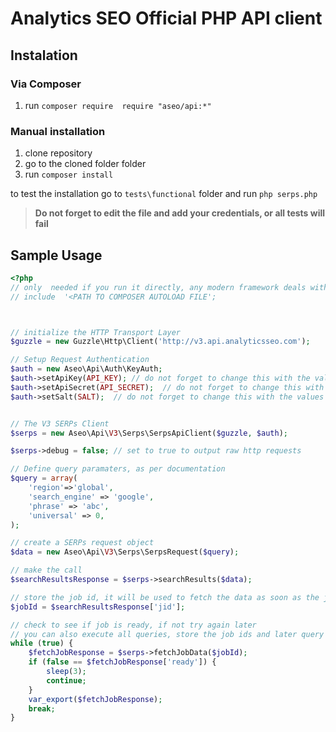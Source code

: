 # Analytics SEO Official PHP API client

## Instalation
### Via Composer
1. run ```composer require  require "aseo/api:*"```

### Manual installation
1. clone repository
2. go to the cloned folder folder
3. run ```composer install``` 

to test the installation go to ```tests\functional``` folder and run ```php serps.php```
> **Do not forget to edit the file and add your credentials, or all tests will fail**

## Sample Usage
```php
<?php
// only  needed if you run it directly, any modern framework deals with autoloading out of the box
// include  '<PATH TO COMPOSER AUTOLOAD FILE'; 



// initialize the HTTP Transport Layer
$guzzle = new Guzzle\Http\Client('http://v3.api.analyticsseo.com');

// Setup Request Authentication
$auth = new Aseo\Api\Auth\KeyAuth;
$auth->setApiKey(API_KEY); // do not forget to change this with the values provided by Analytics SEO
$auth->setApiSecret(API_SECRET);  // do not forget to change this with the values provided by Analytics SEO
$auth->setSalt(SALT);  // do not forget to change this with the values provided by Analytics SEO


// The V3 SERPs Client
$serps = new Aseo\Api\V3\Serps\SerpsApiClient($guzzle, $auth);

$serps->debug = false; // set to true to output raw http requests

// Define query paramaters, as per documentation
$query = array(
    'region'=>'global',
    'search_engine' => 'google',
    'phrase' => 'abc',
    'universal' => 0,
);

// create a SERPs request object
$data = new Aseo\Api\V3\Serps\SerpsRequest($query);

// make the call
$searchResultsResponse = $serps->searchResults($data);

// store the job id, it will be used to fetch the data as soon as the job is done
$jobId = $searchResultsResponse['jid'];

// check to see if job is ready, if not try again later
// you can also execute all queries, store the job ids and later query to see each job id is ready
while (true) {
    $fetchJobResponse = $serps->fetchJobData($jobId);
    if (false == $fetchJobResponse['ready']) {
        sleep(3);
        continue;
    }
    var_export($fetchJobResponse);
    break;
}
```
